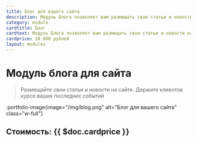 ```yaml
---
title: Блог для вашего сайта
description: Модуль Блога позволяет вам размещать свои статьи и новости на сайте
category: module
cardtitle: Блог 
cardtext: Модуль Блога позволяет вам размещать свои статьи и новости на сайте
cardprice: 10 000 рублей
layout: modules 
---
```

# Модуль блога для сайта

>Размещайте свои статьи и новости на сайте. Держите клиентов курсе ваших последних событий

:portfolio-image{image="/img/blog.png" alt="Блог для вашего сайта" class="w-full"}

## Стоимость: {{ $doc.cardprice }}